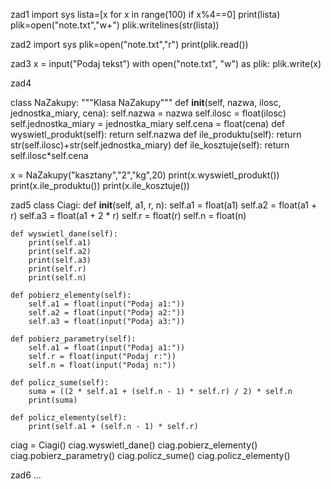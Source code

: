 zad1
import sys
lista=[x for x in range(100) if x%4==0]
print(lista)
plik=open("note.txt","w+")
plik.writelines(str(lista))

zad2
import sys
plik=open("note.txt","r")
print(plik.read())

zad3
x = input("Podaj tekst")
with open("note.txt", "w") as plik:
    plik.write(x)

zad4

class NaZakupy:
     """Klasa NaZakupy"""
     def __init__(self, nazwa, ilosc, jednostka_miary, cena):
         self.nazwa = nazwa
         self.ilosc = float(ilosc)
         self.jednostka_miary = jednostka_miary
         self.cena = float(cena)
     def wyswietl_produkt(self):
         return self.nazwa
     def ile_produktu(self):
         return str(self.ilosc)+str(self.jednostka_miary)
     def ile_kosztuje(self):
         return self.ilosc*self.cena

x = NaZakupy("kasztany","2","kg",20)
print(x.wyswietl_produkt())
print(x.ile_produktu())
print(x.ile_kosztuje())

zad5
class Ciagi:
    def __init__(self, a1, r, n):
        self.a1 = float(a1)
        self.a2 = float(a1 + r)
        self.a3 = float(a1 + 2 * r)
        self.r = float(r)
        self.n = float(n)

    def wyswietl_dane(self):
        print(self.a1)
        print(self.a2)
        print(self.a3)
        print(self.r)
        print(self.n)

    def pobierz_elementy(self):
        self.a1 = float(input("Podaj a1:"))
        self.a2 = float(input("Podaj a2:"))
        self.a3 = float(input("Podaj a3:"))

    def pobierz_parametry(self):
        self.a1 = float(input("Podaj a1:"))
        self.r = float(input("Podaj r:"))
        self.n = float(input("Podaj n:"))

    def policz_sume(self):
        suma = ((2 * self.a1 + (self.n - 1) * self.r) / 2) * self.n
        print(suma)

    def policz_elementy(self):
        print(self.a1 + (self.n - 1) * self.r)

ciag = Ciagi()
ciag.wyswietl_dane()
ciag.pobierz_elementy()
ciag.pobierz_parametry()
ciag.policz_sume()
ciag.policz_elementy()

zad6
...
